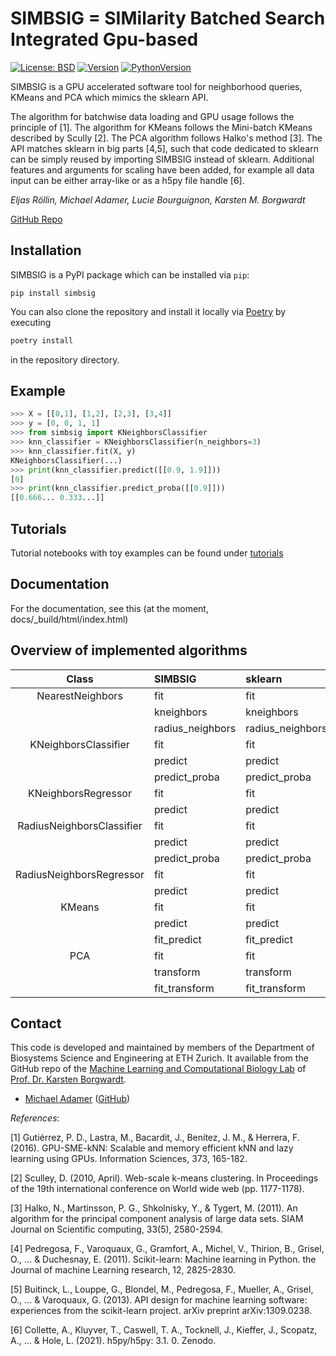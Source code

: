 # SIMBSIG = SIMilarity Batched Search Integrated Gpu-based


[![License: BSD](https://img.shields.io/github/license/BorgwardtLab/recombat)](https://opensource.org/licenses/BSD-3-Clause)
[![Version](https://img.shields.io/pypi/v/recombat)](https://pypi.org/project/recombat/)
[![PythonVersion](https://img.shields.io/pypi/pyversions/recombat)]()

SIMBSIG is a GPU accelerated software tool for neighborhood queries, KMeans and PCA which mimics the sklearn API.

The algorithm for batchwise data loading and GPU usage follows the principle of [1]. The algorithm for KMeans follows the Mini-batch KMeans described by Scully [2]. The PCA algorithm follows Halko's method [3].
The API matches sklearn in big parts [4,5], such that code dedicated to sklearn can be simply reused by importing SIMBSIG instead of sklearn. Additional features and arguments for scaling have been added, for example all data input can be either array-like or as a h5py file handle [6].

*Eljas Röllin, Michael Adamer, Lucie Bourguignon, Karsten M. Borgwardt*

[GitHub Repo](https://github.com)


## Installation

SIMBSIG is a PyPI package which can be installed via `pip`:

```
pip install simbsig
```

You can also clone the repository and install it locally via [Poetry](https://python-poetry.org/) by executing
```bash
poetry install
```
in the repository directory.

## Example

<!-- Python block-->
```python 
>>> X = [[0,1], [1,2], [2,3], [3,4]]
>>> y = [0, 0, 1, 1]
>>> from simbsig import KNeighborsClassifier
>>> knn_classifier = KNeighborsClassifier(n_neighbors=3)
>>> knn_classifier.fit(X, y)
KNeighborsClassifier(...)
>>> print(knn_classifier.predict([[0.9, 1.9]]))
[0]
>>> print(knn_classifier.predict_proba([[0.9]]))
[[0.666... 0.333...]]
```

## Tutorials
Tutorial notebooks with toy examples can be found under [tutorials](https://github.com/MikeAdamer/bigsise-private/tree/main/tutorials)

## Documentation
  
For the documentation, see this <readthedocs link> (at the moment, docs/_build/html/index.html)
  
## Overview of implemented algorithms

| Class | SIMBSIG | sklearn |
| :---: | :--- | :--- |
| NearestNeighbors | fit | fit |
|  | kneighbors | kneighbors |
|  | radius_neighbors | radius_neighbors |
| KNeighborsClassifier | fit | fit |
|  | predict | predict |
|  | predict_proba | predict_proba |
| KNeighborsRegressor | fit | fit |
|  | predict | predict |
| RadiusNeighborsClassifier | fit | fit |
|  | predict | predict |
|  | predict_proba | predict_proba |
| RadiusNeighborsRegressor | fit | fit |
|  | predict | predict |
| KMeans |  fit | fit|
| | predict | predict |
| | fit_predict | fit_predict |
| PCA | fit | fit |
|  | transform | transform |
|  | fit_transform | fit_transform

## Contact

This code is developed and maintained by members of the Department of Biosystems Science and Engineering at ETH Zurich. It available from the GitHub repo of the [Machine Learning and Computational Biology Lab](https://www.bsse.ethz.ch/mlcb) of [Prof. Dr. Karsten Borgwardt](https://www.bsse.ethz.ch/mlcb/karsten.html). 

- [Michael Adamer](https://mikeadamer.github.io/) ([GitHub](https://github.com/MikeAdamer))

*References*:

  [1] Gutiérrez, P. D., Lastra, M., Bacardit, J., Benítez, J. M., & Herrera, F. (2016). GPU-SME-kNN: Scalable and memory efficient kNN and lazy learning using GPUs. Information Sciences, 373, 165-182.
  
  [2] Sculley, D. (2010, April). Web-scale k-means clustering. In Proceedings of the 19th international conference on World wide web (pp. 1177-1178).
  
  [3] Halko, N., Martinsson, P. G., Shkolnisky, Y., & Tygert, M. (2011). An algorithm for the principal component analysis of large data sets. SIAM Journal on Scientific computing, 33(5), 2580-2594.

  [4] Pedregosa, F., Varoquaux, G., Gramfort, A., Michel, V., Thirion, B., Grisel, O., ... & Duchesnay, E. (2011). Scikit-learn: Machine learning in Python. the Journal of machine Learning research, 12, 2825-2830.

  [5] Buitinck, L., Louppe, G., Blondel, M., Pedregosa, F., Mueller, A., Grisel, O., ... & Varoquaux, G. (2013). API design for machine learning software: experiences from the scikit-learn project. arXiv preprint arXiv:1309.0238.

  [6] Collette, A., Kluyver, T., Caswell, T. A., Tocknell, J., Kieffer, J., Scopatz, A., ... & Hole, L. (2021). h5py/h5py: 3.1. 0. Zenodo.

